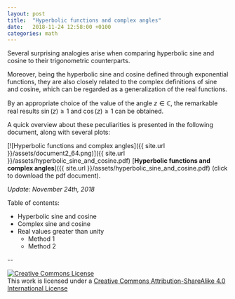 ```yaml
---
layout: post
title:  "Hyperbolic functions and complex angles"
date:   2018-11-24 12:58:00 +0100
categories: math
---
```


Several surprising analogies arise when comparing hyperbolic sine and cosine to their trigonometric counterparts.

Moreover, being the hyperbolic sine and cosine defined through exponential functions, they are also closely related to the complex definitions of sine and cosine, which can be regarded as a generalization of the real functions.

By an appropriate choice of the value of the angle $z \in \mathbb{C}$, the remarkable real results $\sin (z) \geq 1$ and $\cos (z) \geq 1$ can be obtained.

A quick overview about these peculiarities is presented in the following document, along with several plots:

[![Hyperbolic functions and complex angles]({{ site.url }}/assets/document2_64.png)]({{ site.url }}/assets/hyperbolic_sine_and_cosine.pdf) [**Hyperbolic functions and complex angles**]({{ site.url }}/assets/hyperbolic_sine_and_cosine.pdf) (click to download the pdf document).

*Update: November 24th, 2018*

Table of contents:

- Hyperbolic sine and cosine
- Complex sine and cosine
- Real values greater than unity
  - Method 1
  - Method 2


--

<a rel="license" href="http://creativecommons.org/licenses/by-sa/4.0/"><img alt="Creative Commons License" style="border-width:0" src="https://i.creativecommons.org/l/by-sa/4.0/88x31.png" /></a><br />This work is licensed under a <a rel="license" href="http://creativecommons.org/licenses/by-sa/4.0/">Creative Commons Attribution-ShareAlike 4.0 International License</a>
